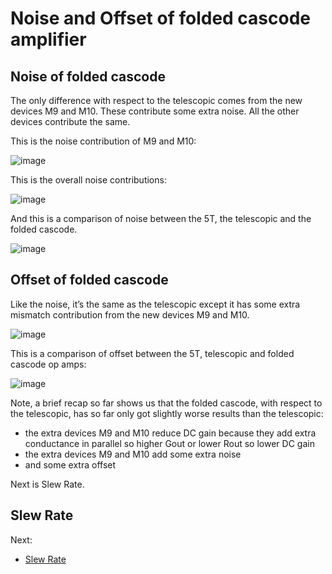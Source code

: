 # Noise and Offset of folded cascode amplifier

## Noise of folded cascode

The only difference with respect to the telescopic comes from the new devices M9 and M10. These contribute some extra noise. All the other devices contribute the same.

This is the noise contribution of M9 and M10:

![image](https://user-images.githubusercontent.com/95447782/175026926-29ddf8f5-652d-4d77-b6fc-96c16d72d448.png)


This is the overall noise contributions:

![image](https://user-images.githubusercontent.com/95447782/175026940-5b431fcb-1d9d-445b-bfd9-4c7d04a9baef.png)


And this is a comparison of noise between the 5T, the telescopic and the folded cascode.

![image](https://user-images.githubusercontent.com/95447782/175026962-dee01618-41e9-4222-8a4d-ce8609069d4f.png)


## Offset of folded cascode

Like the noise, it’s the same as the telescopic except it has some extra mismatch contribution from the new devices M9 and M10.

![image](https://user-images.githubusercontent.com/95447782/175027005-b2b0ead3-0254-48a8-b0ed-b00dc897fdb0.png)


This is a comparison of offset between the 5T, telescopic and folded cascode op amps:

![image](https://user-images.githubusercontent.com/95447782/175027024-1bc20d2b-37d0-4774-8a39-a9e02b312596.png)


Note, a brief recap so far shows us that the folded cascode, with respect to the telescopic, has so far only got slightly worse results than the telescopic:
* the extra devices M9 and M10 reduce DC gain because they add extra conductance in parallel so higher Gout or lower Rout so lower DC gain
* the extra devices M9 and M10 add some extra noise
* and some extra offset


Next is Slew Rate.


## Slew Rate

Next:

* [Slew Rate](/Slew_Rate_analysis.md)

